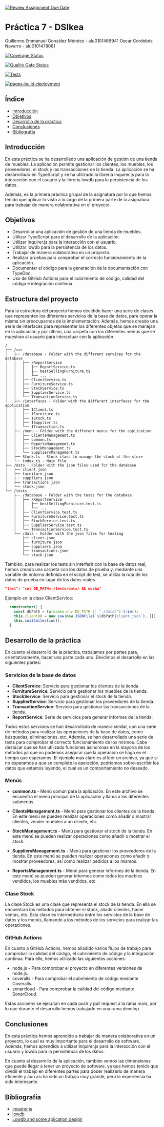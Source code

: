 [![Review Assignment Due Date](https://classroom.github.com/assets/deadline-readme-button-24ddc0f5d75046c5622901739e7c5dd533143b0c8e959d652212380cedb1ea36.svg)](https://classroom.github.com/a/a4IaLRGZ)

# Práctica 7 - DSIkea

Guillermo Emmanuel González Méndez - alu0101466941
Oscar Cordobés Navarro - alu0101478081

[![Coverage Status](https://coveralls.io/repos/github/ULL-ESIT-INF-DSI-2324/ull-esit-inf-dsi-23-24-prct07-dsikea-datamodel-groupd/badge.svg?branch=main)](https://coveralls.io/github/ULL-ESIT-INF-DSI-2324/ull-esit-inf-dsi-23-24-prct07-dsikea-datamodel-groupd?branch=main)

[![Quality Gate Status](https://sonarcloud.io/api/project_badges/measure?project=ULL-ESIT-INF-DSI-2324_ull-esit-inf-dsi-23-24-prct07-dsikea-datamodel-groupd&metric=alert_status)](https://sonarcloud.io/summary/new_code?id=ULL-ESIT-INF-DSI-2324_ull-esit-inf-dsi-23-24-prct07-dsikea-datamodel-groupd)

[![Tests](https://github.com/ULL-ESIT-INF-DSI-2324/ull-esit-inf-dsi-23-24-prct07-dsikea-datamodel-groupd/actions/workflows/node.js.yml/badge.svg)](https://github.com/ULL-ESIT-INF-DSI-2324/ull-esit-inf-dsi-23-24-prct07-dsikea-datamodel-groupd/actions/workflows/node.js.yml)

[![pages-build-deployment](https://github.com/ULL-ESIT-INF-DSI-2324/ull-esit-inf-dsi-23-24-prct07-dsikea-datamodel-groupd/actions/workflows/pages/pages-build-deployment/badge.svg?branch=main)](https://github.com/ULL-ESIT-INF-DSI-2324/ull-esit-inf-dsi-23-24-prct07-dsikea-datamodel-groupd/actions/workflows/pages/pages-build-deployment)

## Índice

- [Introducción](#introducción)
- [Objetivos](#objetivos)
- [Desarrollo de la práctica](#desarrollo-de-la-práctica)
- [Conclusiones](#conclusiones)
- [Bibliografía](#bibliografía)

## Introducción

En esta práctica se ha desarrollado una aplicación de gestión de una tienda de muebles. La aplicación permite gestionar los clientes, los muebles, los proveedores, el stock y las transacciones de la tienda. La aplicación se ha desarrollado en TypeScript y se ha utilizado la librería Inquirer.js para la interacción con el usuario y la librería lowdb para la persistencia de los datos.

Además, es la primera práctica grupal de la asignatura por lo que hemos tenido que aplicar lo visto a lo largo de la primera parte de la asignatura para trabajar de manera colaborativa en el proyecto.

## Objetivos

- Desarrollar una aplicación de gestión de una tienda de muebles.
- Utilizar TypeScript para el desarrollo de la aplicación.
- Utilizar Inquirer.js para la interacción con el usuario.
- Utilizar lowdb para la persistencia de los datos.
- Trabajar de manera colaborativa en un proyecto.
- Realizar pruebas para comprobar el correcto funcionamiento de la aplicación.
- Documentar el código para la generación de la documentación con TypeDoc.
- Uso de GitHub Actions para el cubrimiento de código, calidad del código e integración continua.

## Estructura del proyecto

Para la estructura del proyecto hemos decidido hacer una serie de clases que representen los diferentes servicios de la base de datos, para operar la misma sin preocuparnos de la implementación. Además, hemos creado una serie de interfaces para representar los diferentes objetos que se manejan en la aplicación y por último, una carpeta con los diferentes menús que se muestran al usuario para interactuar con la aplicación.

```
/
├── /src
│   ├── /database - Folder with the different services for the database
│   │   ├── /ReportService
│   │   │   ├── ReportService.ts
│   │   │   ├── bestSellingFurniture.ts
│   │   │   └── ...
│   │   ├── ClientService.ts
│   │   ├── FurnitureService.ts
│   │   ├── StockService.ts
│   │   ├── SupplierService.ts
│   │   └── TransactionService.ts
│   ├── /interfaces - Folder with the different interfaces for the application
│   │   ├── IClient.ts
│   │   ├── IFurniture.ts
│   │   ├── IStock.ts
│   │   ├── ISupplier.ts
│   │   └── ITransaction.ts
│   ├── /menu - Folder with the different menus for the application
│   │   ├── ClientsManagement.ts
│   │   ├── common.ts
│   │   ├── ReportsManagement.ts
│   │   ├── StockManagement.ts
│   │   └── SuppliersManagement.ts
│   ├── Stock.ts - Stock class to manage the stock of the store
│   └── index.ts - Main file
├── /data - Folder with the json files used for the database
│   ├── client.json
│   ├── furniture.json
│   ├── suppliers.json
│   ├── transactions.json
│   └── stock.json
└── /tests
    ├── /database - Folder with the tests for the database
    │   ├── /ReportService
    │   │   ├── bestSellingFurniture.test.ts
    │   │   └── ...
    │   ├── ClientService.test.ts
    │   ├── FurnitureService.test.ts
    │   ├── StockService.test.ts
    │   ├── SupplierService.test.ts
    │   └── TransactionService.test.ts
    └── /data - Folder with the json files for testing
        ├── client.json
        ├── furniture.json
        ├── suppliers.json
        ├── transactions.json
        └── stock.json
```

También, para realizar los tests sin interferir con la base de datos real, hemos creado una carpeta con los datos de prueba y, mediante una variable de entorno definida en el script de test, se utiliza la ruta de los datos de prueba en lugar de los datos reales.

```json
"test": "set DB_PATH=./tests/data/ && mocha"
```

Ejemplo en la clase ClientService:

```typescript
  constructor() {
    const dbPath = (process.env.DB_PATH || "./data/").trim();
    this.clientDB = new Low(new JSONFile(`${dbPath}client.json`), []);
    this.initCollection();
  }
```

## Desarrollo de la práctica

En cuanto al desarrollo de la práctica, trabajamos por partes para, orientativamente, hacer una parte cada uno. Dividimos el desarrollo en las siguientes partes:

### Servicios de la base de datos

- **ClientService**: Servicio para gestionar los clientes de la tienda.
- **FurnitureService**: Servicio para gestionar los muebles de la tienda.
- **StockService**: Servicio para gestionar el stock de la tienda.
- **SupplierService**: Servicio para gestionar los proveedores de la tienda.
- **TransactionService**: Servicio para gestionar las transacciones de la tienda.
- **ReportService**: Serie de servicios para generar informes de la tienda.

Todos estos servicios se han desarrollado de manera similar, con una serie de métodos para realizar las operaciones de la base de datos, como búsquedas, eliminaciones, etc. Además, se han desarrollado una serie de tests para comprobar el correcto funcionamiento de los mismos. Cabe destacar que se han utilizado funciones asíncronas en la mayoría de los métodos ya que no podemos asegurar que la operación se haga en el tiempo que esperamos. El ejemplo mas claro es al leer un archivo, ya que si no esperamos a que se complete la operación, podríamos sobre-escribir los datos que estamos leyendo, el cual es un comportamiento no deseado.

### Menús

- **common.ts** - Menú común para la aplicación. En este archivo se encuentra el menú principal de la aplicación y llama a los diferentes submenús.

- **ClientsManagement.ts** - Menú para gestionar los clientes de la tienda. En este menú se pueden realizar operaciones como añadir o mostrar clientes, vender muebles a un cliente, etc.

- **StockManagement.ts** - Menú para gestionar el stock de la tienda. En este menú se pueden realizar operaciones como añadir o mostrar el stock.

- **SuppliersManagement.ts** - Menú para gestionar los proveedores de la tienda. En este menú se pueden realizar operaciones como añadir o mostrar proveedores, así como realizar pedidos a los mismos.

- **ReportsManagement.ts** - Menú para generar informes de la tienda. En este menú se pueden generar informes como todos los muebles vendidos, los muebles más vendidos, etc.

### Clase Stock

La clase Stock es una clase que representa el stock de la tienda. En ella se encuentran los métodos para obtener el stock, añadir clientes, hacer ventas, etc. Esta clase es intermediaria entre los servicios de la base de datos y los menús, llamando a los métodos de los servicios para realizar las operaciones.

### GitHub Actions

En cuanto a GitHub Actions, hemos añadido varios flujos de trabajo para comprobar la calidad del código, el cubrimiento de código y la integración continua. Para ello, hemos utilizado las siguientes acciones:

- node.js - Para comprobar el proyecto en diferentes versiones de node.js.
- coveralls - Para comprobar el cubrimiento de código mediante Coveralls.
- sonarcloud - Para comprobar la calidad del código mediante SonarCloud.

Estas accioens se ejecutan en cada push y pull request a la rama main, por lo que durante el desarrollo hemos trabajado en una rama develop.

## Conclusiones

En esta práctica hemos aprendido a trabajar de manera colaborativa en un proyecto, lo cual es muy importante para el desarrollo de software. Además, hemos aprendido a utilizar Inquirer.js para la interacción con el usuario y lowdb para la persistencia de los datos.

En cuanto al desarrollo de la aplicación, también vemos las dimensiones que puede llegar a tener un proyecto de software, ya que hemos tenido que dividir el trabajo en diferentes partes para poder realizarlo de manera eficiente y aun así ha sido un trabajo muy grande, pero la experiencia ha sido interesante.

## Bibliografía

- [Inquirer.js](https://www.npmjs.com/package/inquirer)
- [lowdb](https://www.npmjs.com/package/lowdb)
- [Lowdb and some aplication design](https://appliedtechnology.github.io/protips/lowdb.html)
